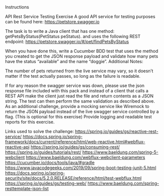Instructions


API Rest Service Testing Exercise
A good API service for testing purposes can be found here:
https://petstore.swagger.io

The task is to write a Java client that has one method:
getPetsByStatus(PetStatus peStatus).
and uses the following REST endpoint:
https://petstore.swagger.io/#/pet/findPetsByStatus

When you have done this, write a Cucumber BDD test that uses the method you created to get the JSON
response payload and validate how many pets have the status “available” and the name “doggie”.
Additional Notes:

The number of pets returned from the live service may vary, so it
doesn’t matter if the test actually passes, so long as the failure is
readable.

If for any reason the swagger service was down, please use the json
response file included with this pack and instead of a client that
calls a REST API make the client just read the file and return
contents as a JSON string. The test can then perform the same validation as described above.
As an additional challenge, provide a mocking service like Wiremock
to return the JSON payload instead of the live swagger service
controlled by a flag. (This is optional for this exercise)
Provide logging and readable test reports for this exercise.


Links used to solve the challenge:
https://spring.io/guides/gs/reactive-rest-service/
https://docs.spring.io/spring-framework/docs/current/reference/html/web-reactive.html#webflux-reactive-api
https://spring.io/guides/gs/consuming-rest/
https://spring.io/guides/tutorials/rest/
https://www.baeldung.com/spring-5-webclient
https://www.baeldung.com/webflux-webclient-parameters
https://cucumber.io/docs/tools/java/#gradle
https://www.javacodegeeks.com/2019/09/spring-boot-testing-junit-5.html
https://docs.spring.io/spring-security/site/docs/5.2.0.RELEASE/reference/html/test-webflux.html
https://spring.io/guides/gs/testing-web/
https://www.baeldung.com/spring-resttemplate-json-list
